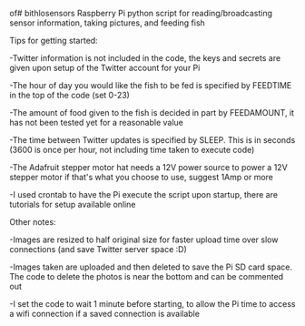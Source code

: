 of# bithlosensors
Raspberry Pi python script for reading/broadcasting sensor information, taking pictures, and feeding fish



Tips for getting started:

-Twitter information is not included in the code, the keys and secrets are given upon setup of the Twitter account for your Pi

-The hour of day you would like the fish to be fed is specified by FEEDTIME in the top of the code (set 0-23)

-The amount of food given to the fish is decided in part by FEEDAMOUNT, it has not been tested yet for a reasonable value

-The time between Twitter updates is specified by SLEEP. This is in seconds (3600 is once per hour, not including time taken to execute code)

-The Adafruit stepper motor hat needs a 12V power source to power a 12V stepper motor if that's what you choose to use, suggest 1Amp or more

-I used crontab to have the Pi execute the script upon startup, there are tutorials for setup available online



Other notes:

-Images are resized to half original size for faster upload time over slow connections (and save Twitter server space :D)

-Images taken are uploaded and then deleted to save the Pi SD card space. The code to delete the photos is near the bottom and can be commented out

-I set the code to wait 1 minute before starting, to allow the Pi time to access a wifi connection if a saved connection is available
